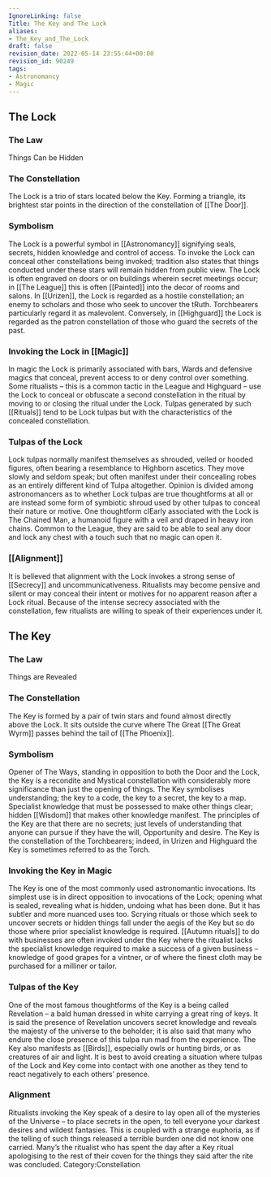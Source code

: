```yaml
---
IgnoreLinking: false
Title: The Key and The Lock
aliases:
- The_Key_and_The_Lock
draft: false
revision_date: 2022-05-14 23:55:44+00:00
revision_id: 90249
tags:
- Astronomancy
- Magic
---
```


## The Lock
### The Law
Things Can be Hidden
### The Constellation
The Lock is a trio of stars located below the Key. Forming a triangle, its brightest star points in the direction of the constellation of [[The Door]].
### Symbolism
The Lock is a powerful symbol in [[Astronomancy]] signifying seals, secrets, hidden knowledge and control of access. To invoke the Lock can conceal other constellations being invoked; tradition also states that things conducted under these stars will remain hidden from public view.
The Lock is often engraved on doors or on buildings wherein secret meetings occur; in [[The League]] this is often [[Painted]] into the decor of rooms and salons.
In [[Urizen]], the Lock is regarded as a hostile constellation; an enemy to scholars and those who seek to uncover the tRuth. Torchbearers particularly regard it as malevolent. Conversely, in [[Highguard]] the Lock is regarded as the patron constellation of those who guard the secrets of the past.
### Invoking the Lock in [[Magic]]
In magic the Lock is primarily associated with bars, Wards and defensive magics that conceal, prevent access to or deny control over something. 
Some ritualists – this is a common tactic in the League and Highguard – use the Lock to conceal or obfuscate a second constellation in the ritual by moving to or closing the ritual under the Lock. Tulpas generated by such [[Rituals]] tend to be Lock tulpas but with the characteristics of the concealed constellation. 
### Tulpas of the Lock
Lock tulpas normally manifest themselves as shrouded, veiled or hooded figures, often bearing a resemblance to Highborn ascetics. They move slowly and seldom speak; but often manifest under their concealing robes as an entirely different kind of Tulpa altogether. Opinion is divided among astronomancers as to whether Lock tulpas are true thoughtforms at all or are instead some form of symbiotic shroud used by other tulpas to conceal their nature or motive. 
One thoughtform clEarly associated with the Lock is The Chained Man, a humanoid figure with a veil and draped in heavy iron chains. Common to the League, they are said to be able to seal any door and lock any chest with a touch such that no magic can open it.
### [[Alignment]]
It is believed that alignment with the Lock invokes a strong sense of [[Secrecy]] and uncommunicativeness. Ritualists may become pensive and silent or may conceal their intent or motives for no apparent reason after a Lock ritual. Because of the intense secrecy associated with the constellation, few ritualists are willing to speak of their experiences under it. 
## The Key
### The Law
Things are Revealed
### The Constellation
The Key is formed by a pair of twin stars and found almost directly above the Lock. It sits outside the curve where The Great [[The Great Wyrm]] passes behind the tail of [[The Phoenix]].
### Symbolism
Opener of The Ways, standing in opposition to both the Door and the Lock, the Key is a recondite and Mystical constellation with considerably more significance than just the opening of things. 
The Key symbolises understanding; the key to a code, the key to a secret, the key to a map. Specialist knowledge that must be possessed to make other things clear; hidden [[Wisdom]] that makes other knowledge manifest. The principles of the Key are that there are no secrets; just levels of understanding that anyone can pursue if they have the will, Opportunity and desire. 
The Key is the constellation of the Torchbearers; indeed, in Urizen and Highguard the Key is sometimes referred to as the Torch. 
### Invoking the Key in Magic
The Key is one of the most commonly used astronomantic invocations. Its simplest use is in direct opposition to invocations of the Lock; opening what is sealed, revealing what is hidden, undoing what has been done. But it has subtler and more nuanced uses too.
Scrying rituals or those which seek to uncover secrets or hidden things fall under the aegis of the Key but so do those where prior specialist knowledge is required. [[Autumn rituals]] to do with businesses are often invoked under the Key where the ritualist lacks the specialist knowledge required to make a success of a given business – knowledge of good grapes for a vintner, or of where the finest cloth may be purchased for a milliner or tailor.
### Tulpas of the Key
One of the most famous thoughtforms of the Key is a being called Revelation – a bald human dressed in white carrying a great ring of keys. It is said the presence of Revelation uncovers secret knowledge and reveals the majesty of the universe to the beholder; it is also said that many who endure the close presence of this tulpa run mad from the experience. 
The Key also manifests as [[Birds]], especially owls or hunting birds, or as creatures of air and light. It is best to avoid creating a situation where tulpas of the Lock and Key come into contact with one another as they tend to react negatively to each others’ presence. 
### Alignment
Ritualists invoking the Key speak of a desire to lay open all of the mysteries of the Universe – to place secrets in the open, to tell everyone your darkest desires and wildest fantasies. This is coupled with a strange euphoria, as if the telling of such things released a terrible burden one did not know one carried. 
Many’s the ritualist who has spent the day after a Key ritual apologising to the rest of their coven for the things they said after the rite was concluded. 
Category:Constellation